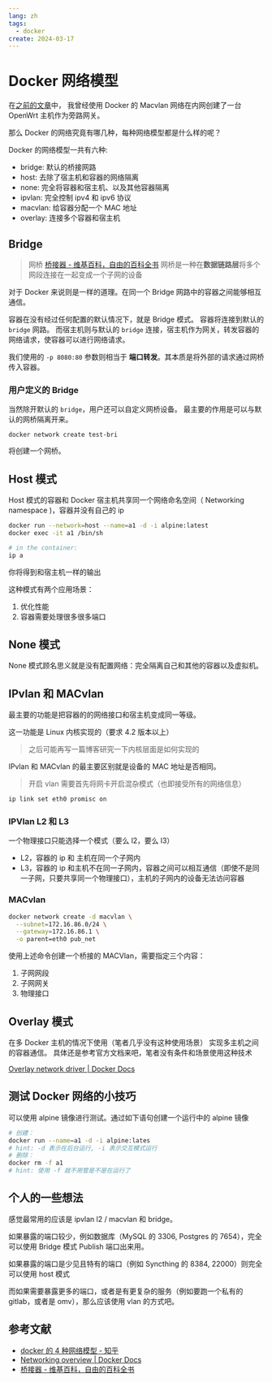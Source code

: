 ```yaml
---
lang: zh
tags:
  - docker
create: 2024-03-17
---
```


# Docker 网络模型

在[之前的文章](https://www.f1nley.xyz/blog/n1-armbian-docker-openwrt-bypass-route)中，
我曾经使用 Docker 的 Macvlan 网络在内网创建了一台 OpenWrt 主机作为旁路网关。

那么 Docker 的网络究竟有哪几种，每种网络模型都是什么样的呢？

Docker 的网络模型一共有六种:

- bridge: 默认的桥接网路
- host: 去除了宿主机和容器的网络隔离
- none: 完全将容器和宿主机、以及其他容器隔离
- ipvlan: 完全控制 ipv4 和 ipv6 协议
- macvlan: 给容器分配一个 MAC 地址
- overlay: 连接多个容器和宿主机

## Bridge

> 网桥 [桥接器 - 维基百科，自由的百科全书](https://zh.wikipedia.org/zh-cn/%E6%A9%8B%E6%8E%A5%E5%99%A8)
> 网桥是一种在**数据链路层**将多个网段连接在一起变成一个子网的设备

对于 Docker 来说则是一样的道理。在同一个 Bridge 网路中的容器之间能够相互通信。

容器在没有经过任何配置的默认情况下，就是 Bridge 模式。
容器将连接到默认的 `bridge` 网路。
而宿主机则与默认的 `bridge` 连接，宿主机作为网关，转发容器的网络请求，使容器可以进行网络请求。

我们使用的 `-p 8080:80` 参数则相当于 **端口转发**。其本质是将外部的请求通过网桥传入容器。

### 用户定义的 Bridge

当然除开默认的 `bridge`，用户还可以自定义网桥设备。
最主要的作用是可以与默认的网桥隔离开来。

```
docker network create test-bri
```

将创建一个网桥。

## Host 模式

Host 模式的容器和 Docker 宿主机共享同一个网络命名空间（ Networking namespace )，容器并没有自己的 ip

```bash
docker run --network=host --name=a1 -d -i alpine:latest
docker exec -it a1 /bin/sh

# in the container:
ip a
```

你将得到和宿主机一样的输出

这种模式有两个应用场景：

1. 优化性能
2. 容器需要处理很多很多端口

## None 模式

None 模式顾名思义就是没有配置网络：完全隔离自己和其他的容器以及虚拟机。

## IPvlan 和 MACvlan

最主要的功能是把容器的的网络接口和宿主机变成同一等级。

这一功能是 Linux 内核实现的（要求 4.2 版本以上）

> 之后可能再写一篇博客研究一下内核层面是如何实现的

IPvlan 和 MACvlan 的最主要区别就是设备的 MAC 地址是否相同。

> 开启 vlan 需要首先将网卡开启混杂模式（也即接受所有的网络信息）

```bash
ip link set eth0 promisc on
```

### IPVlan L2 和 L3

一个物理接口只能选择一个模式（要么 l2，要么 l3）

- L2，容器的 ip 和 主机在同一个子网内
- L3，容器的 ip 和主机不在同一子网内，容器之间可以相互通信（即使不是同一子网，只要共享同一个物理接口），主机的子网内的设备无法访问容器

### MACvlan

```bash
docker network create -d macvlan \
  --subnet=172.16.86.0/24 \
  --gateway=172.16.86.1 \
  -o parent=eth0 pub_net
```

使用上述命令创建一个桥接的 MACVlan，需要指定三个内容：

1. 子网网段
2. 子网网关
3. 物理接口

## Overlay 模式

在多 Docker 主机的情况下使用（笔者几乎没有这种使用场景）
实现多主机之间的容器通信。
具体还是参考官方文档来吧，笔者没有条件和场景使用这种技术

[Overlay network driver | Docker Docs](https://docs.docker.com/network/drivers/overlay/)

## 测试 Docker 网络的小技巧

可以使用 alpine 镜像进行测试。通过如下语句创建一个运行中的 alpine 镜像

```bash
# 创建：
docker run --name=a1 -d -i alpine:lates
# hint: -d 表示在后台运行, -i 表示交互模式运行
# 删除：
docker rm -f a1
# hint: 使用 -f 就不用管是不是在运行了
```

## 个人的一些想法

感觉最常用的应该是 ipvlan l2 / macvlan 和 bridge。

如果暴露的端口较少，例如数据库（MySQL 的 3306, Postgres 的 7654），完全可以使用 Bridge 模式 Publish 端口出来用。

如果暴露的端口是少见且特有的端口（例如 Syncthing 的 8384, 22000）则完全可以使用 host 模式

而如果需要暴露更多的端口，或者是有更复杂的服务（例如要跑一个私有的 gitlab，或者是 omv），那么应该使用 vlan 的方式吧。

## 参考文献

- [docker 的 4 种网络模型 - 知乎](https://zhuanlan.zhihu.com/p/559977397)
- [Networking overview | Docker Docs](https://docs.docker.com/network/)
- [桥接器 - 维基百科，自由的百科全书](https://zh.wikipedia.org/zh-cn/%E6%A9%8B%E6%8E%A5%E5%99%A8)
